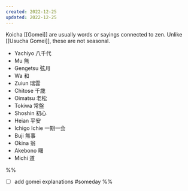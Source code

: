 ```yaml
---
created: 2022-12-25
updated: 2022-12-25
---
```

Koicha [[Gomei]] are usually words or sayings connected to zen. Unlike [[Usucha Gomei]], these are not seasonal.

- Yachiyo 八千代
- Mu 無
- Gengetsu 弦月
- Wa 和
- Zuiun 瑞雲
- Chitose 千歳
- Oimatsu 老松
- Tokiwa 常盤
- Shoshin 初心
- Heian 平安
- Ichigo Ichie 一期一会
- Buji 無事
- Okina 翁
- Akebono 曙
- Michi 道

%%
- [ ] add gomei explanations #someday
%%